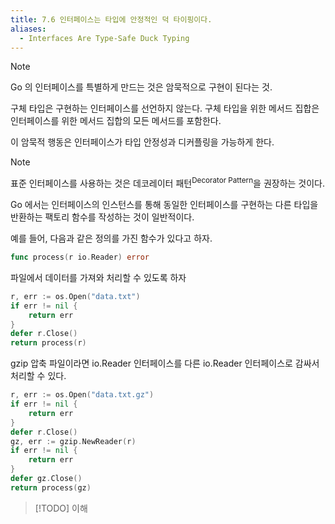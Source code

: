 ```yaml
---
title: 7.6 인터페이스는 타입에 안정적인 덕 타이핑이다.
aliases:
  - Interfaces Are Type-Safe Duck Typing
---
```


> [!NOTE] 
> Go 의 인터페이스를 특별하게 만드는 것은 암묵적으로 구현이 된다는 것.
> 
> 구체 타입은 구현하는 인터페이스를 선언하지 않는다.
> 구체 타입을 위한 메서드 집합은 인터페이스를 위한 메서드 집합의 모든 메서드를 포함한다.
> 
> 이 암묵적 행동은 인터페이스가 타입 안정성과 디커플링을 가능하게 한다.
 
> [!NOTE] 
> 표준 인터페이스를 사용하는 것은 데코레이터 패턴<sup>Decorator Pattern</sup>을 권장하는 것이다.

Go 에서는 인터페이스의 인스턴스를 통해 동일한 인터페이스를 구현하는 다른 타입을 반환하는 팩토리 함수를 작성하는 것이 일반적이다.

예를 들어, 다음과 같은 정의를 가진 함수가 있다고 하자.

```go
func process(r io.Reader) error
```

파일에서 데이터를 가져와 처리할 수 있도록 하자

```go
r, err := os.Open("data.txt")
if err != nil {
    return err
}
defer r.Close()
return process(r)
```

gzip 압축 파일이라면 io.Reader 인터페이스를 다른 io.Reader 인터페이스로 감싸서 처리할 수 있다.

```go
r, err := os.Open("data.txt.gz")
if err != nil {
    return err
}
defer r.Close()
gz, err := gzip.NewReader(r)
if err != nil {
    return err
}
defer gz.Close()
return process(gz)
```

> [!TODO] 이해
